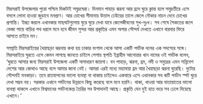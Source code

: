 মিরসরাই উপজেলার পুরো পশ্চিম দিকটাই সমুদ্রঘেরা। দিনমান পাহাড় ঝরনা আর হ্রদে ঘুরে ক্লান্ত হলে সমুদ্রতীরে এসে বসলে লোনা হাওয়া জুড়াবে মনপ্রাণ। আর চোখের সীমানায় উত্তাল ঢেউয়ের তালে জেলে নৌকার নাচন দেবে চোখের প্রশান্তি। ইচ্ছা করলে এখানকার মাছঘাটগুলোয় ঘুরে ঘুরে দেখা যাবে জেলেজীবনের সুখ-দুঃখ। সব শেষে সৈকতের জলে ভেজা পায়ে বাড়ির পথ ধরলে মনে হবে জীবন সুন্দর আর প্রকৃতির এমন অপার সৌন্দর্য দেখতে এখানে বারবার ফিরে আসতে চাইবে মন।

সম্প্রতি মিরসরাইয়ের খৈয়াছড়া ঝরনায় কথা হয় ঢাকার বংশাল থেকে আসা একটি পর্যটক দলের এক সদস্যের সঙ্গে। মিরসরাইয়ে ঘুরতে এসে কেমন লাগছে জানতে চাইলে পেশায় স্থপতি ইব্রাহীম আনোয়ার খান নামের ওই পর্যটক বলেন, ‘ঘুরতে আসার জন্য মিরসরাই উপজেলা একটি অসাধারণ জায়গা। বন পাহাড়, ঝরনা, হ্রদ, নদী ও সমুদ্রের এমন সন্নিবেশ দেশের আর কোথাও আছে বলে আমার জানা নেই। আমরা এরই মধ্যে মহামায়া হ্রদ আর খৈয়াছড়া ঝরনা ঘুরেছি। দুটোর সৌন্দর্যই মনকাড়া। তবে রাতযাপনের ভালো ব্যবস্থা না থাকায় চাইলেও একবারে এসে এখানকার সব কটি পর্যটন স্পট ঘুরে দেখা সম্ভব নয়। সরকার এখানে পর্যটনের উন্নয়নে কিছু করেছে বলে মনে হয়নি। থাকা, খাওয়া আর যাতায়াতের ভালো ব্যবস্থা থাকলে এখানে বিশ্বমানের পর্যটনকেন্দ্র তৈরির সব উপাদানই আছে। প্রকৃতি যেন দুই হাত ভরে সব ঢেলে দিয়েছে এখানে।’
